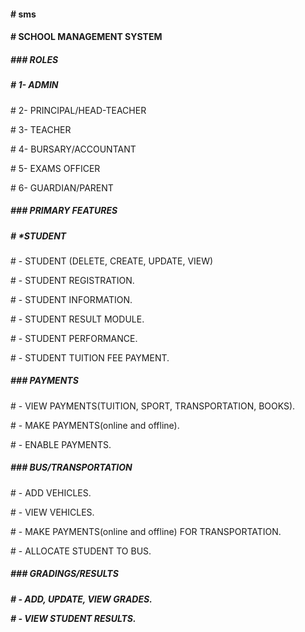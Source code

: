 <h4># sms</h4>
<h4># SCHOOL MANAGEMENT SYSTEM</h4>


<h5>### ROLES </h5>

<h5># 1- ADMIN </h5>
<p># 2- PRINCIPAL/HEAD-TEACHER</p>
<p># 3- TEACHER </p>
<p># 4- BURSARY/ACCOUNTANT </p>
<p># 5- EXAMS OFFICER </p>
<p># 6- GUARDIAN/PARENT </p>


<h5>### PRIMARY FEATURES</h5>

<h5> # *STUDENT </h5>
<p># - STUDENT (DELETE, CREATE, UPDATE, VIEW)</p>
<p># - STUDENT REGISTRATION.</p>
<p># - STUDENT INFORMATION.</p>
<p># - STUDENT RESULT MODULE.</p>
<p># - STUDENT PERFORMANCE.</p>
<p># - STUDENT TUITION FEE PAYMENT.</p>


<h5>### PAYMENTS </h5>
<p># - VIEW PAYMENTS(TUITION, SPORT, TRANSPORTATION, BOOKS).</p>
<p># - MAKE PAYMENTS(online and offline).</p>
<p># - ENABLE PAYMENTS.</p>

<h5> ### BUS/TRANSPORTATION </h5>
<p># - ADD VEHICLES.</p>
<p># - VIEW VEHICLES.</p>
<p># - MAKE PAYMENTS(online and offline) FOR TRANSPORTATION.</p>
<p># - ALLOCATE STUDENT TO BUS.</p>


<h5> ### GRADINGS/RESULTS <h5>
<p># - ADD, UPDATE, VIEW GRADES.</p>
<p># - VIEW STUDENT RESULTS.</p>
